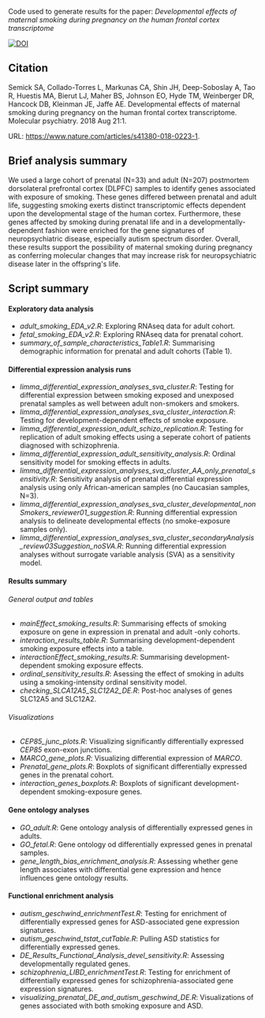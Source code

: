Code used to generate results for the paper: *Developmental effects of maternal smoking during pregnancy on the human frontal cortex transcriptome*

[![DOI](https://zenodo.org/badge/131527591.svg)](https://zenodo.org/badge/latestdoi/131527591)

## Citation
Semick SA, Collado-Torres L, Markunas CA, Shin JH, Deep-Soboslay A, Tao R, Huestis MA, Bierut LJ, Maher BS, Johnson EO, Hyde TM, Weinberger DR, Hancock DB, Kleinman JE, Jaffe AE. Developmental effects of maternal smoking during pregnancy on the human frontal cortex transcriptome. Molecular psychiatry. 2018 Aug 21:1.

URL: https://www.nature.com/articles/s41380-018-0223-1.

## Brief analysis summary
We used a large cohort of prenatal (N=33) and adult (N=207) postmortem dorsolateral prefrontal cortex (DLPFC) samples to identify genes associated with exposure of smoking. These genes differed between prenatal and adult life, suggesting smoking exerts distinct transcriptomic effects dependent upon the developmental stage of the human cortex. Furthermore, these genes affected by smoking during prenatal life and in a developmentally-dependent fashion were enriched for the gene signatures of neuropsychiatric disease, especially autism spectrum disorder. Overall, these results support the possibility of maternal smoking during pregnancy as conferring molecular changes that may increase risk for neuropsychiatric disease later in the offspring's life.

## Script summary

#### Exploratory data analysis
* *adult_smoking_EDA_v2.R*: Exploring RNAseq data for adult cohort.
* *fetal_smoking_EDA_v2.R*: Exploring RNAseq data for prenatal cohort.
* *summary_of_sample_characteristics_Table1.R*: Summarising demographic information for prenatal and adult cohorts (Table 1).

#### Differential expression analysis runs
* *limma_differential_expression_analyses_sva_cluster.R*: Testing for differential expression between smoking exposed and unexposed prenatal samples as well between adult non-smokers and smokers.
* *limma_differential_expression_analyses_sva_cluster_interaction.R*: Testing for development-dependent effects of smoke exposure.
* *limma_differential_expression_adult_schizo_replication.R*: Testing for replication of adult smoking effects using a seperate cohort of patients diagnosed with schizophrenia.
* *limma_differential_expression_adult_sensitivity_analysis.R*: Ordinal sensitivity model for smoking effects in adults.
* *limma_differential_expression_analyses_sva_cluster_AA_only_prenatal_sensitivity.R*: Sensitivity analysis of prenatal differential expression analysis using only African-american samples (no Caucasian samples, N=3).
* *limma_differential_expression_analyses_sva_cluster_developmental_nonSmokers_reviewer01_suggestion.R*: Running differential expression analysis to delineate developmental effects (no smoke-exposure samples only).
* *limma_differential_expression_analyses_sva_cluster_secondaryAnalysis_review03Suggestion_noSVA.R*: Running differential expression analyses without surrogate variable analysis (SVA) as a sensitivity model.

#### Results summary

###### General output and tables
* *mainEffect_smoking_results.R*: Summarising effects of smoking exposure on gene in expression in prenatal and adult -only cohorts.
* *interaction_results_table.R*: Summarising development-dependent smoking exposure effects into a table. 
* *interactionEffect_smoking_results.R*: Summarising development-dependent smoking exposure effects.
* *ordinal_sensitivity_results.R*: Asessing the effect of smoking in adults using a smoking-intensity ordinal sensitivity model.
* *checking_SLCA12A5_SLC12A2_DE.R*: Post-hoc analyses of genes SLC12A5 and SLC12A2.

###### Visualizations
* *CEP85_junc_plots.R*: Visualizing significantly differentially expressed *CEP85* exon-exon junctions.
* *MARCO_gene_plots.R*: Visualizing differential expression of *MARCO*.
* *Prenatal_gene_plots.R*: Boxplots of significant differentially expressed genes in the prenatal cohort.
* *interaction_genes_boxplots.R*: Boxplots of significant development-dependent smoking-exposure genes.

#### Gene ontology analyses
* *GO_adult.R*: Gene ontology analysis of differentially expressed genes in adults.
* *GO_fetal.R*: Gene ontology od differentially expressed genes in prenatal samples.
* *gene_length_bias_enrichment_analysis.R*: Assessing whether gene length associates with differential gene expression and hence influences gene ontology results.

#### Functional enrichment analysis
* *autism_geschwind_enrichmentTest.R*: Testing for enrichment of differentially expressed genes for ASD-associated gene expression signatures. 
* *autism_geschwind_tstat_cutTable.R*: Pulling ASD statistics for differentially expressed genes.
* *DE_Results_Functional_Analysis_devel_sensitivity.R*: Assessing developmentally regulated genes.
* *schizophrenia_LIBD_enrichmentTest.R*: Testing for enrichment of differentially expressed genes for schizophrenia-associated gene expression signatures.
* *visualizing_prenatal_DE_and_autism_geschwind_DE.R*: Visualizations of genes associated with both smoking exposure and ASD.

